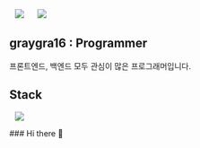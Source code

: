 <div>
    <img 
        src="https://hits.seeyoufarm.com/api/count/incr/badge.svg?url=https%3A%2F%2Fgithub.com%2FAlpoxDev"
        style="height : auto; margin-left : 10px; margin-right : 10px;"/>
    <img 
        src="https://img.shields.io/github/followers/graygra16?label=graygra16%20Followers&style=social"
        style="height : auto; margin-left : 10px; margin-right : 10px;"/>
</div>

## graygra16 :  Programmer

 프론트엔드, 백엔드 모두 관심이 많은 프로그래머입니다. 

## Stack


<a href="https://www.instagram.com/kkong_2_2/">
    <img 
        src="http://img.shields.io/badge/-Instagram-black?style=flat&logo=Instagram&link=https://instagram.com/alpox.dev/"
        style="height : auto; margin-left : 10px; margin-right : 10px;"/>
</a>

</a>### Hi there 👋

<!--
**graygra16/graygra16** is a ✨ _special_ ✨ repository because its `README.md` (this file) appears on your GitHub profile.
Here are some ideas to get you started:

- 🔭 I’m currently working on ...
- 🌱 I’m currently learning ...
- 👯 I’m looking to collaborate on ...
- 🤔 I’m looking for help with ...
- 💬 Ask me about ...
- 📫 How to reach me: ...
- 😄 Pronouns: ...
- ⚡ Fun fact: ...
-->
